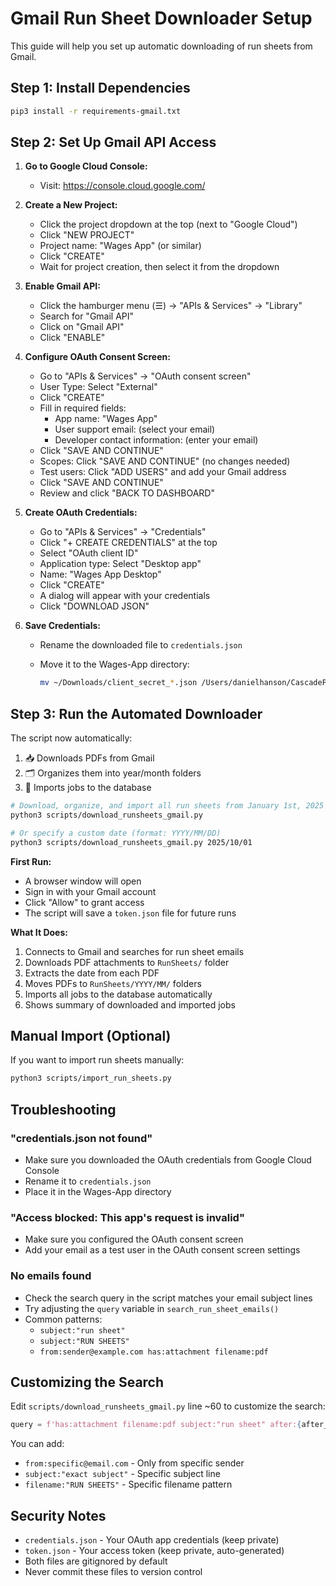 # Gmail Run Sheet Downloader Setup

This guide will help you set up automatic downloading of run sheets from Gmail.

## Step 1: Install Dependencies

```bash
pip3 install -r requirements-gmail.txt
```

## Step 2: Set Up Gmail API Access

1. **Go to Google Cloud Console:**
   - Visit: <https://console.cloud.google.com/>

2. **Create a New Project:**
   - Click the project dropdown at the top (next to "Google Cloud")
   - Click "NEW PROJECT"
   - Project name: "Wages App" (or similar)
   - Click "CREATE"
   - Wait for project creation, then select it from the dropdown

3. **Enable Gmail API:**
   - Click the hamburger menu (☰) → "APIs & Services" → "Library"
   - Search for "Gmail API"
   - Click on "Gmail API"
   - Click "ENABLE"

4. **Configure OAuth Consent Screen:**
   - Go to "APIs & Services" → "OAuth consent screen"
   - User Type: Select "External"
   - Click "CREATE"
   - Fill in required fields:
     - App name: "Wages App"
     - User support email: (select your email)
     - Developer contact information: (enter your email)
   - Click "SAVE AND CONTINUE"
   - Scopes: Click "SAVE AND CONTINUE" (no changes needed)
   - Test users: Click "ADD USERS" and add your Gmail address
   - Click "SAVE AND CONTINUE"
   - Review and click "BACK TO DASHBOARD"

5. **Create OAuth Credentials:**
   - Go to "APIs & Services" → "Credentials"
   - Click "+ CREATE CREDENTIALS" at the top
   - Select "OAuth client ID"
   - Application type: Select "Desktop app"
   - Name: "Wages App Desktop"
   - Click "CREATE"
   - A dialog will appear with your credentials
   - Click "DOWNLOAD JSON"

6. **Save Credentials:**
   - Rename the downloaded file to `credentials.json`
   - Move it to the Wages-App directory:

     ```bash
     mv ~/Downloads/client_secret_*.json /Users/danielhanson/CascadeProjects/Wages-App/credentials.json
     ```

## Step 3: Run the Automated Downloader

The script now automatically:
1. 📥 Downloads PDFs from Gmail
2. 🗂️ Organizes them into year/month folders
3. 💾 Imports jobs to the database

```bash
# Download, organize, and import all run sheets from January 1st, 2025
python3 scripts/download_runsheets_gmail.py

# Or specify a custom date (format: YYYY/MM/DD)
python3 scripts/download_runsheets_gmail.py 2025/10/01
```

**First Run:**
- A browser window will open
- Sign in with your Gmail account
- Click "Allow" to grant access
- The script will save a `token.json` file for future runs

**What It Does:**
1. Connects to Gmail and searches for run sheet emails
2. Downloads PDF attachments to `RunSheets/` folder
3. Extracts the date from each PDF
4. Moves PDFs to `RunSheets/YYYY/MM/` folders
5. Imports all jobs to the database automatically
6. Shows summary of downloaded and imported jobs

## Manual Import (Optional)

If you want to import run sheets manually:

```bash
python3 scripts/import_run_sheets.py
```

## Troubleshooting

### "credentials.json not found"
- Make sure you downloaded the OAuth credentials from Google Cloud Console
- Rename it to `credentials.json`
- Place it in the Wages-App directory

### "Access blocked: This app's request is invalid"
- Make sure you configured the OAuth consent screen
- Add your email as a test user in the OAuth consent screen settings

### No emails found
- Check the search query in the script matches your email subject lines
- Try adjusting the `query` variable in `search_run_sheet_emails()`
- Common patterns:
  - `subject:"run sheet"`
  - `subject:"RUN SHEETS"`
  - `from:sender@example.com has:attachment filename:pdf`

## Customizing the Search

Edit `scripts/download_runsheets_gmail.py` line ~60 to customize the search:

```python
query = f'has:attachment filename:pdf subject:"run sheet" after:{after_date}'
```

You can add:
- `from:specific@email.com` - Only from specific sender
- `subject:"exact subject"` - Specific subject line
- `filename:"RUN SHEETS"` - Specific filename pattern

## Security Notes

- `credentials.json` - Your OAuth app credentials (keep private)
- `token.json` - Your access token (keep private, auto-generated)
- Both files are gitignored by default
- Never commit these files to version control
